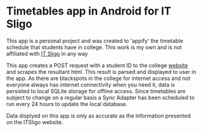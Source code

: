 # Timetables app in Android for IT Sligo

This app is a personal project and was created to 'appify' the timetable schedule that students have in college. This work is my own and is not affiliated with [IT Sligo](https://itsligo.ie/) in any way

This app creates a POST request with a student ID to the college [website](https://itsligo.ie/student-hub/my-timetable/) and scrapes the resultant html. This result is parsed and displayed to user in the app.
As there are blackspots in the college for internet access and not everyone always has internet connectivity when you need it, data is persisted to local SQLite storage for offline access.
Since timetables are subject to change on a regular basis a Sync Adapter has been scheduled to run every 24 hours to update the local database.

Data displyed on this app is only as accurate as the information presented on the ITSligo website.
